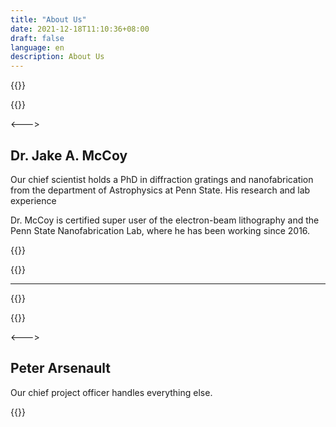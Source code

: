 ```yaml
---
title: "About Us"
date: 2021-12-18T11:10:36+08:00
draft: false
language: en
description: About Us
---
```


{{<columns>}}

{{<roundimage src="/images/jakelinkedin.jpeg">}}

<--->

## Dr. Jake A. McCoy

Our chief scientist holds a PhD in diffraction gratings and nanofabrication from the department of Astrophysics at Penn State. His research and lab experience 

Dr. McCoy is certified super user of the electron-beam lithography and the Penn State Nanofabrication Lab, where he has been working since 2016.  

{{<socials>}}


{{</columns>}}


---

{{<columns>}}

{{<roundimage src="/images/peterlinkedin.jpeg">}}

<--->
## Peter Arsenault
 
Our chief project officer handles everything else.

{{</columns>}}

